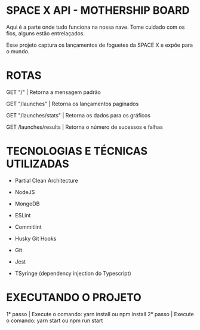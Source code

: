 # SPACE X API - MOTHERSHIP BOARD

Aqui é a parte onde tudo funciona na nossa nave. Tome cuidado com os fios, alguns estão entrelaçados.

Esse projeto captura os lançamentos de foguetes da SPACE X e expõe para o mundo.

# ROTAS

GET "/" | Retorna a mensagem padrão

GET "/launches" | Retorna os lançamentos paginados

GET "/launches/stats" | Retorna os dados para os gráficos

GET /launches/results | Retorna o número de sucessos e falhas

# TECNOLOGIAS E TÉCNICAS UTILIZADAS

- Partial Clean Architecture

- NodeJS
- MongoDB

- ESLint
- Commitlint
- Husky Git Hooks
- Git

- Jest

- TSyringe (dependency injection do Typescript)

# EXECUTANDO O PROJETO

1° passo | Execute o comando: yarn install ou npm install
2° passo | Execute o comando: yarn start ou npm run start
